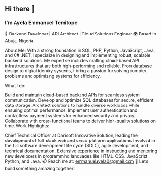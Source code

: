 ## Hi there 👋
### I’m Ayela Emmanuel Temitope

🔧 Backend Developer | API Architect | Cloud Solutions Engineer
🌍 Based in Abuja, Nigeria.

About Me:
With a strong foundation in SQL, PHP, Python, JavaScript, Java, and C# .NET, I specialize in designing and implementing robust, scalable backend solutions. My expertise includes crafting cloud-based API infrastructures that are both high-performing and reliable. From database design to digital identity systems, I bring a passion for solving complex problems and optimizing systems for efficiency.

What I do:

Build and maintain cloud-based backend APIs for seamless system communication.
Develop and optimize SQL databases for secure, efficient data storage.
Architect solutions to handle diverse workloads while ensuring optimal performance.
Implement user authentication and contactless payment systems for enhanced security and privacy.
Collaborate with cross-functional teams to deliver high-quality solutions on time.
Work Highlights:

Chief Technical Officer at Danisoft Innovative Solution, leading the development of full-stack web and cross-platform applications.
Involved in the full software development life cycle (SDLC), agile development, and technical documentation.
Extensive experience in instructing and mentoring new developers in programming languages like HTML, CSS, JavaScript, Python, and Java.
📫 Reach me at: emmanuelayela0@gmail.com
🚀 Let’s build something amazing together!


<!--
**ayela-emmanuel/ayela-emmanuel** is a ✨ _special_ ✨ repository because its `README.md` (this file) appears on your GitHub profile.

Here are some ideas to get you started:

- 🔭 I’m currently working on ...
- 🌱 I’m currently learning ...
- 👯 I’m looking to collaborate on ...
- 🤔 I’m looking for help with ...
- 💬 Ask me about ...
- 📫 How to reach me: ...
-->
